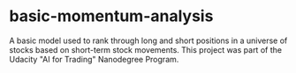 # basic-momentum-analysis
A basic model used to rank through long and short positions in a universe of stocks based on short-term stock movements. This project was part of the Udacity "AI for Trading" Nanodegree Program.
